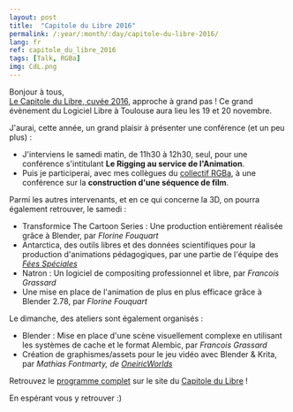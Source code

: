 ```yaml
---
layout: post
title:  "Capitole du Libre 2016"
permalink: /:year/:month/:day/capitole-du-libre-2016/
lang: fr
ref: capitole_du_libre_2016
tags: [Talk, RGBa]
img: CdL.png
---
```


Bonjour à tous,  
[Le Capitole du Libre, cuvée 2016][3], approche à grand pas ! Ce grand évènement du Logiciel Libre à Toulouse aura lieu les 19 et 20 novembre.

J'aurai, cette année, un grand plaisir à présenter une conférence (et un peu plus) :  

*  J'interviens le samedi matin, de 11h30 à 12h30, seul, pour une conférence s'intitulant __Le Rigging au service de l'Animation__.  
*  Puis je participerai, avec mes collègues du [collectif RGBa][1], à une conférence sur la __construction d'une séquence de film__.

Parmi les autres intervenants, et en ce qui concerne la 3D, on pourra également retrouver, le samedi :

*  Transformice The Cartoon Series : Une production entièrement réalisée grâce à Blender, par _Florine Fouquart_  
*  Antarctica, des outils libres et des données scientifiques pour la production d'animations pédagogiques, par une partie de l'équipe des _[Fées Spéciales][4]_  
*  Natron : Un logiciel de compositing professionnel et libre, par _Francois Grassard_
*  Une mise en place de l'animation de plus en plus efficace grâce à Blender 2.78, par _Florine Fouquart_  


Le dimanche, des ateliers sont également organisés :  

*  Blender : Mise en place d'une scène visuellement complexe en utilisant les systèmes de cache et le format Alembic, par _Francois Grassard_  
*  Création de graphismes/assets pour le jeu vidéo avec Blender & Krita, par _Mathias Fontmarty, de [OneiricWorlds][5]_


Retrouvez le [programme complet][2] sur le site du [Capitole du Libre][3] !

En espérant vous y retrouver :)

[1]: http://rgba.fr
[2]: https://2016.capitoledulibre.org/programme.html
[3]: https://2016.capitoledulibre.org
[4]: http://les-fees-speciales.coop/
[5]: http://oneiricworlds.com/
